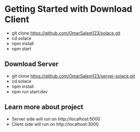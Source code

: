 # Getting Started with Download Client

- git clone https://github.com/OmarSalem123/solace.git
- cd solace
- npm install
- npm start

## Download Server

- git clone https://github.com/OmarSalem123/server-solace.git
- cd solace
- npm install
- npm run start:dev

## Learn more about project

- Server side will run on http://localhost:5000
- Client side will run on http://localhost:3000
